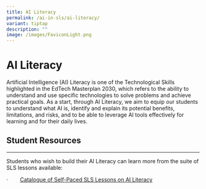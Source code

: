 ```yaml
---
title: AI Literacy
permalink: /ai-in-sls/ai-literacy/
variant: tiptap
description: ""
image: /images/FaviconLight.png
---
```

<h1>AI Literacy</h1>
<p>Artificial Intelligence (AI) Literacy is one of the Technological Skills
highlighted in the EdTech Masterplan 2030, which refers to the ability
to understand and use specific technologies to solve problems and achieve
practical goals. As a start, through AI Literacy, we aim to equip our students
to understand what AI is, identify and explain its potential benefits,
limitations, and risks, and to be able to leverage AI tools effectively
for learning and for their daily lives.</p>
<h2>Student Resources</h2>
<hr>
<p>Students who wish to build their AI Literacy can learn more from the suite
of SLS lessons available:</p>
<p>·&nbsp;&nbsp;&nbsp;&nbsp;&nbsp;&nbsp;&nbsp; <a href="https://go.gov.sg/catalogue-ai-self-paced-lessons" rel="noopener noreferrer nofollow" target="_blank"><u>Catalogue of Self-Paced SLS Lessons on AI Literacy</u></a>
</p>
<p></p>